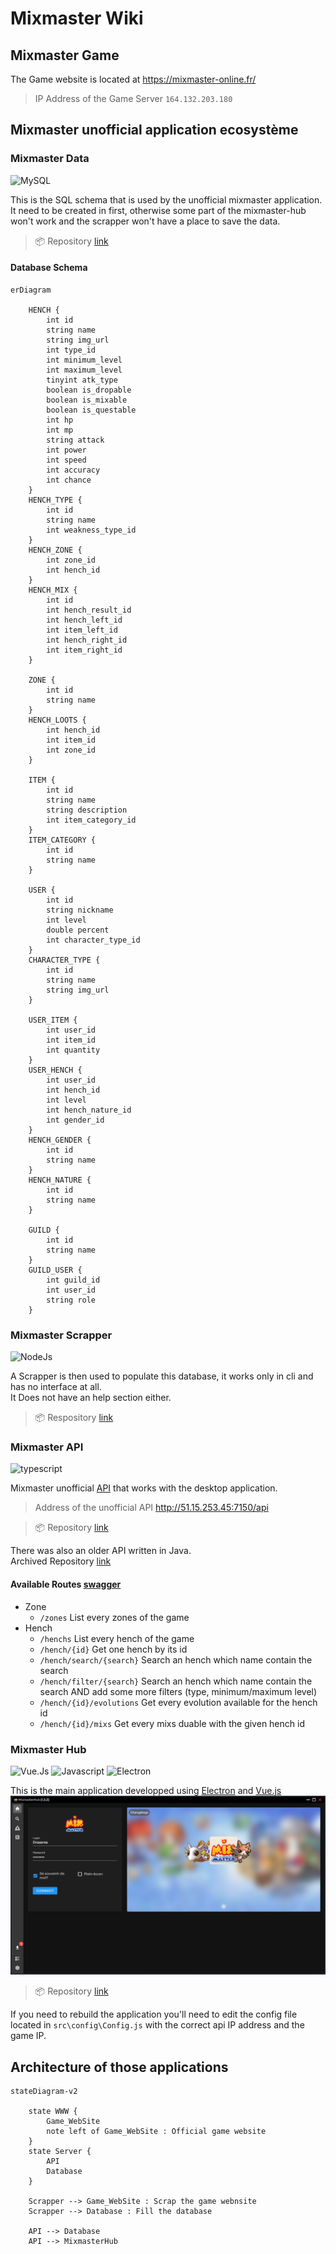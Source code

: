 # Mixmaster Wiki

## Mixmaster Game

The Game website is located at https://mixmaster-online.fr/

> IP Address of the Game Server `164.132.203.180`

## Mixmaster unofficial application ecosystème

### Mixmaster Data

![MySQL](https://badgen.net/badge/>/MySQL/blue)

This is the SQL schema that is used by the unofficial mixmaster application.
It need to be created in first, otherwise some part of the mixmaster-hub won't work and the scrapper won't have a place to save the data.

> 📦 Repository [link](https://github.com/mixmaster-app/mixmaster-data)

#### Database Schema

```mermaid
erDiagram

    HENCH {
        int id
        string name
        string img_url
        int type_id
        int minimum_level
        int maximum_level
        tinyint atk_type
        boolean is_dropable
        boolean is_mixable
        boolean is_questable
        int hp
        int mp
        string attack
        int power
        int speed
        int accuracy
        int chance
    }
    HENCH_TYPE {
        int id
        string name
        int weakness_type_id
    }
    HENCH_ZONE {
        int zone_id
        int hench_id
    }
    HENCH_MIX {
        int id
        int hench_result_id
        int hench_left_id
        int item_left_id
        int hench_right_id
        int item_right_id
    }

    ZONE {
        int id
        string name
    }
    HENCH_LOOTS {
        int hench_id
        int item_id
        int zone_id
    }

    ITEM {
        int id
        string name
        string description
        int item_category_id
    }
    ITEM_CATEGORY {
        int id
        string name
    }

    USER {
        int id
        string nickname
        int level
        double percent
        int character_type_id
    }
    CHARACTER_TYPE {
        int id
        string name
        string img_url
    }

    USER_ITEM {
        int user_id
        int item_id
        int quantity
    }
    USER_HENCH {
        int user_id
        int hench_id
        int level
        int hench_nature_id
        int gender_id
    }
    HENCH_GENDER {
        int id
        string name
    }
    HENCH_NATURE {
        int id
        string name
    }

    GUILD {
        int id
        string name
    }
    GUILD_USER {
        int guild_id
        int user_id
        string role
    }

```

### Mixmaster Scrapper

![NodeJs](https://badgen.net/badge/>/NodeJs/green)

A Scrapper is then used to populate this database, it works only in cli and has no interface at all.\
It Does not have an help section either.

> 📦 Respository [link](https://github.com/mixmaster-app/mixmaster-scrapper)

### Mixmaster API

![typescript](https://badgen.net/badge/>/typescript/blue)

Mixmaster unofficial [API](https://github.com/mixmaster-app/mixmaster-api) that works with the desktop application.

> Address of the unofficial API http://51.15.253.45:7150/api

> 📦 Repository [link](https://github.com/mixmaster-app/mixmaster-api)

There was also an older API written in Java.\
Archived Repository [link](https://github.com/mixmaster-app/mixmaster-api-old)

#### Available Routes [swagger](http://51.15.253.45:7150/api/swagger)

 - Zone
   - `/zones` List every zones of the game
 - Hench
   - `/henchs` List every hench of the game
   - `/hench/{id}` Get one hench by its id
   - `/hench/search/{search}` Search an hench which name contain the search
   - `/hench/filter/{search}` Search an hench which name contain the search AND add some more filters (type, minimum/maximum level)
   - `/hench/{id}/evolutions` Get every evolution available for the hench id
   - `/hench/{id}/mixs` Get every mixs duable with the given hench id

### Mixmaster Hub

![Vue.Js](https://badgen.net/badge/>/Vue.Js/41b883)
![Javascript](https://badgen.net/badge/>/Javascript/f1e05a)
![Electron](https://badgen.net/badge/>/Electron/264de3)

This is the main application developped using [Electron](https://www.electronjs.org/fr/) and [Vue.js](https://vuejs.org/)
![mixmaster-hub Home page in Black theme](doc\img\mixmaster-hub_home-page_black_theme.png)

> 📦 Repository [link](https://github.com/mixmaster-app/mixmaster-hub)

If you need to rebuild the application you'll need to edit the config file located in `src\config\Config.js` with the correct api IP address and the game IP.


## Architecture of those applications

```mermaid
stateDiagram-v2

    state WWW {
        Game_WebSite
        note left of Game_WebSite : Official game website
    }
    state Server {
        API
        Database
    }

    Scrapper --> Game_WebSite : Scrap the game webnsite
    Scrapper --> Database : Fill the database

    API --> Database
    API --> MixmasterHub
```

